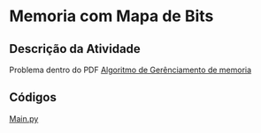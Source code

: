 # Memoria com Mapa de Bits

## Descrição da Atividade
Problema dentro do PDF [Algoritmo de Gerênciamento de memoria](https://drive.google.com/file/d/1LFYOt--_M6auJPJxfilybJHcHaz5AWIR/view)
 
## Códigos
[Main.py](https://github.com/ArthurRCastilho/Sistemas-Operacionais/tree/main/Atividades/Memoria%20Com%20Mapa%20de%20Bits/main.py) <br>